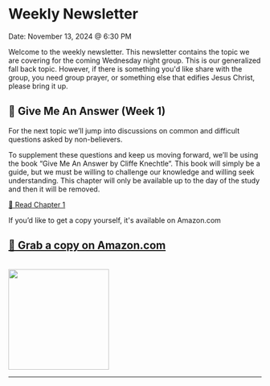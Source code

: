 # Weekly Newsletter

<div class="box">Date: November 13, 2024 @ 6:30 PM</div>

Welcome to the weekly newsletter. This newsletter contains the topic we are covering for the coming Wednesday night group. This is our generalized fall back topic. However, if there is something you'd like share with the group, you need group prayer, or something else that edifies Jesus Christ, please bring it up.

## 📌 Give Me An Answer (Week 1)

For the next topic we’ll jump into discussions on common and difficult questions asked by non-believers.

To supplement these questions and keep us moving forward, we’ll be using the book “Give Me An Answer by Cliffe Knechtle“. This book will simply be a guide, but we must be willing to challenge our knowledge and willing seek understanding. This chapter will only be available up to the day of the study and then it will be removed.

<a class="button bg-purple " href="/#/newsletter/Chapter1-GiveMeAnAnswer.md">📘 Read Chapter 1</a>

If you’d like to get a copy yourself, it's available on Amazon.com

## <a class="button bg-warning text-warning" target="_blank" href="https://www.amazon.com/Give-Answer-That-Satisfies-Heart/dp/0877845697/">📙 Grab a copy on Amazon.com</a>

<br />

<img src="https://drjonesy.github.io/ec-mens-support-group/media/book-give-me-an-answer.png" style="width: 200px" />

---
